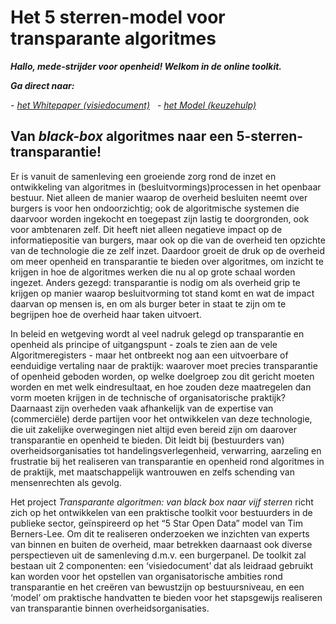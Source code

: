 # **Het 5 sterren-model voor transparante algoritmes**


***Hallo, mede-strijder voor openheid! Welkom in de online toolkit.***

***Ga direct naar:***

*- [het Whitepaper (visiedocument)](whitepaper.md)*
&nbsp;
*- [het Model (keuzehulp)](model.md)*


## **Van *black-box* algoritmes naar een 5-sterren-transparantie!**

Er is vanuit de samenleving een groeiende zorg rond de inzet en ontwikkeling van algoritmes in (besluitvormings)processen in het openbaar bestuur. Niet alleen de manier waarop de overheid besluiten neemt over burgers is voor hen ondoorzichtig; ook de algoritmische systemen die daarvoor worden ingekocht en toegepast zijn lastig te doorgronden, ook voor ambtenaren zelf. Dit heeft niet alleen negatieve impact op de informatiepositie van burgers, maar ook op die van de overheid ten opzichte van de technologie die ze zelf inzet. Daardoor groeit de druk op de overheid om meer openheid en transparantie te bieden over algoritmes, om inzicht te krijgen in hoe de algoritmes werken die nu al op grote schaal worden ingezet. Anders gezegd: transparantie is nodig om als overheid grip te krijgen op manier waarop besluitvorming tot stand komt en wat de impact daarvan op mensen is, en om als burger beter in staat te zijn om te begrijpen hoe de overheid haar taken uitvoert. 

In beleid en wetgeving wordt al veel nadruk gelegd op transparantie en openheid als principe of uitgangspunt - zoals te zien aan de vele Algoritmeregisters - maar het ontbreekt nog aan een uitvoerbare of eenduidige vertaling naar de praktijk: waarover moet precies transparantie of openheid geboden worden, op welke doelgroep zou dit gericht moeten worden en met welk eindresultaat, en hoe zouden deze maatregelen dan vorm moeten krijgen in de technische of organisatorische praktijk? Daarnaast zijn overheden vaak afhankelijk van de expertise van (commerciële) derde partijen voor het ontwikkelen van deze technologie, die uit zakelijke overwegingen niet altijd even bereid zijn om daarover transparantie en openheid te bieden. Dit leidt bij (bestuurders van) overheidsorganisaties tot handelingsverlegenheid, verwarring, aarzeling en frustratie bij het realiseren van transparantie en openheid rond algoritmes in de praktijk, met maatschappelijk wantrouwen en zelfs schending van mensenrechten als gevolg. 

Het project *Transparante algoritmen: van black box naar vijf sterren* richt zich op het ontwikkelen van een praktische toolkit voor bestuurders in de publieke sector, geïnspireerd op het “5 Star Open Data” model van Tim Berners-Lee. Om dit te realiseren onderzoeken we inzichten van experts van binnen en buiten de overheid, maar betrekken daarnaast ook diverse perspectieven uit de samenleving d.m.v. een burgerpanel. De toolkit zal bestaan uit 2 componenten: een ‘visiedocument’ dat als leidraad gebruikt kan worden voor het opstellen van organisatorische ambities rond transparantie en het creëren van bewustzijn op bestuursniveau, en een ‘model’ om praktische handvatten te bieden voor het stapsgewijs realiseren van transparantie binnen overheidsorganisaties. 

